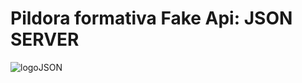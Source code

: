 # Pildora formativa Fake Api: JSON SERVER
![logoJSON](https://miro.medium.com/v2/resize:fit:700/1*o2ATIldynmbje1lV6HN9lg.png)
